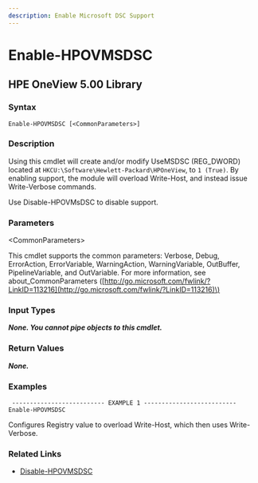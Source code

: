 ```yaml
---
description: Enable Microsoft DSC Support
---
```


# Enable-HPOVMSDSC

## HPE OneView 5.00 Library

### Syntax

```text
Enable-HPOVMSDSC [<CommonParameters>]
```

### Description

Using this cmdlet will create and/or modify UseMSDSC \(REG\_DWORD\) located at `HKCU:\Software\Hewlett-Packard\HPOneView`, to `1 (True)`. By enabling support, the module will overload Write-Host, and instead issue Write-Verbose commands.

Use Disable-HPOVMsDSC to disable support.

### Parameters

&lt;CommonParameters&gt;

This cmdlet supports the common parameters: Verbose, Debug, ErrorAction, ErrorVariable, WarningAction, WarningVariable, OutBuffer, PipelineVariable, and OutVariable. For more information, see about\_CommonParameters \([http://go.microsoft.com/fwlink/?LinkID=113216](http://go.microsoft.com/fwlink/?LinkID=113216)\)

### Input Types

_**None. You cannot pipe objects to this cmdlet.**_

### Return Values

_**None.**_

### Examples

```text
 -------------------------- EXAMPLE 1 --------------------------
Enable-HPOVMSDSC
```

Configures Registry value to overload Write-Host, which then uses Write-Verbose.

### Related Links

* [Disable-HPOVMSDSC](disable-hpovmsdsc.md#hpe-oneview-5-00-library)

